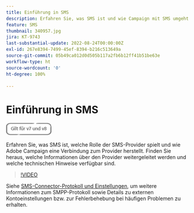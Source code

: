 ```yaml
---
title: Einführung in SMS
description: Erfahren Sie, was SMS ist und wie Campaign mit SMS umgeht.
feature: SMS
thumbnail: 340957.jpg
jira: KT-9743
last-substantial-update: 2022-08-24T00:00:00Z
exl-id: 267e8394-7499-45ef-8394-b216c513649a
source-git-commit: 05b49ca012d0d505b117a2fb6b12ff41b51be63e
workflow-type: ht
source-wordcount: '0'
ht-degree: 100%

---
```


# Einführung in SMS

![Gilt für V7 und V8](../assets/V7-V8-stamp.png)

Erfahren Sie, was SMS ist, welche Rolle der SMS-Provider spielt und wie Adobe Campaign eine Verbindung zum Provider herstellt. Finden Sie heraus, welche Informationen über den Provider weitergeleitet werden und welche technischen Hinweise verfügbar sind.

>[!VIDEO](https://video.tv.adobe.com/v/340957?quality=12&learn=on)

Siehe [SMS-Connector-Protokoll und Einstellungen](https://experienceleague.adobe.com/docs/campaign-classic/using/sending-messages/sending-messages-on-mobiles/sms-protocol.html?lang=de#sending-messages), um weitere Informationen zum SMPP-Protokoll sowie Details zu externen Kontoeinstellungen bzw. zur Fehlerbehebung bei häufigen Problemen zu erhalten.
